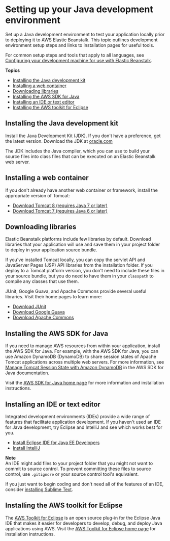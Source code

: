 # Setting up your Java development environment<a name="java-development-environment"></a>

Set up a Java development environment to test your application locally prior to deploying it to AWS Elastic Beanstalk\. This topic outlines development environment setup steps and links to installation pages for useful tools\.

For common setup steps and tools that apply to all languages, see [Configuring your development machine for use with Elastic Beanstalk](chapter-devenv.md)\.

**Topics**
+ [Installing the Java development kit](#java-development-environment-jdk)
+ [Installing a web container](#java-development-environment-tomcat)
+ [Downloading libraries](#java-development-environment-libraries)
+ [Installing the AWS SDK for Java](#java-development-environment-sdk)
+ [Installing an IDE or text editor](#java-development-environment-ide)
+ [Installing the AWS toolkit for Eclipse](#java-development-environment-toolkit)

## Installing the Java development kit<a name="java-development-environment-jdk"></a>

Install the Java Development Kit \(JDK\)\. If you don't have a preference, get the latest version\. Download the JDK at [oracle\.com](http://www.oracle.com/technetwork/java/javase/downloads/index.html) 

The JDK includes the Java compiler, which you can use to build your source files into class files that can be executed on an Elastic Beanstalk web server\.

## Installing a web container<a name="java-development-environment-tomcat"></a>

If you don't already have another web container or framework, install the appropriate version of Tomcat:
+  [Download Tomcat 8 \(requires Java 7 or later\)](http://tomcat.apache.org/download-80.cgi) 
+  [Download Tomcat 7 \(requires Java 6 or later\)](http://tomcat.apache.org/download-70.cgi) 

## Downloading libraries<a name="java-development-environment-libraries"></a>

Elastic Beanstalk platforms include few libraries by default\. Download libraries that your application will use and save them in your project folder to deploy in your application source bundle\.

If you've installed Tomcat locally, you can copy the servlet API and JavaServer Pages \(JSP\) API libraries from the installation folder\. If you deploy to a Tomcat platform version, you don't need to include these files in your source bundle, but you do need to have them in your `classpath` to compile any classes that use them\.

JUnit, Google Guava, and Apache Commons provide several useful libraries\. Visit their home pages to learn more:
+  [Download JUnit](https://github.com/junit-team/junit/wiki/Download-and-Install) 
+  [Download Google Guava](https://code.google.com/p/guava-libraries/) 
+  [Download Apache Commons](http://commons.apache.org/downloads/) 

## Installing the AWS SDK for Java<a name="java-development-environment-sdk"></a>

If you need to manage AWS resources from within your application, install the AWS SDK for Java\. For example, with the AWS SDK for Java, you can use Amazon DynamoDB \(DynamoDB\) to share session states of Apache Tomcat applications across multiple web servers\. For more information, see [Manage Tomcat Session State with Amazon DynamoDB](http://docs.aws.amazon.com/AWSSdkDocsJava/latest/DeveloperGuide/java-dg-tomcat-session-manager.html) in the AWS SDK for Java documentation\.

Visit the [AWS SDK for Java home page](https://aws.amazon.com/sdk-for-java/) for more information and installation instructions\.

## Installing an IDE or text editor<a name="java-development-environment-ide"></a>

Integrated development environments \(IDEs\) provide a wide range of features that facilitate application development\. If you haven't used an IDE for Java development, try Eclipse and IntelliJ and see which works best for you\.
+  [Install Eclipse IDE for Java EE Developers](https://www.eclipse.org/downloads/) 
+  [Install IntelliJ](https://www.jetbrains.com/idea/) 

**Note**  
An IDE might add files to your project folder that you might not want to commit to source control\. To prevent committing these files to source control, use `.gitignore` or your source control tool's equivalent\.

If you just want to begin coding and don't need all of the features of an IDE, consider [installing Sublime Text](http://www.sublimetext.com/)\.

## Installing the AWS toolkit for Eclipse<a name="java-development-environment-toolkit"></a>

The [AWS Toolkit for Eclipse](java-eclipsetoolkit.md) is an open source plug\-in for the Eclipse Java IDE that makes it easier for developers to develop, debug, and deploy Java applications using AWS\. Visit the [AWS Toolkit for Eclipse home page](https://aws.amazon.com/eclipse/) for installation instructions\. 